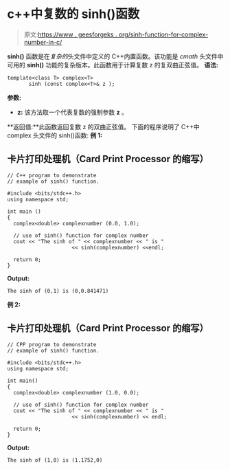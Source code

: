 # c++中复数的 sinh()函数

> 原文:[https://www . geesforgeks . org/sinh-function-for-complex-number-in-c/](https://www.geeksforgeeks.org/sinh-function-for-complex-number-in-c/)

**sinh()** 函数是在*复杂的*头文件中定义的 C++内置函数。该功能是 *cmath* 头文件中可用的 **sinh()** 功能的复杂版本。此函数用于计算复数 z 的复双曲正弦值。
**语法:**

```
template<class T> complex<T> 
       sinh (const complex<T>& z );
```

**参数:**

*   **z:** 该方法取一个代表复数的强制参数 **z** 。

**返回值:**此函数返回复数 z 的双曲正弦值。
下面的程序说明了 C++中 complex 头文件的 sinh()函数:
**例 1:**

## 卡片打印处理机（Card Print Processor 的缩写）

```
// C++ program to demonstrate
// example of sinh() function.

#include <bits/stdc++.h>
using namespace std;

int main ()
{
  complex<double> complexnumber (0.0, 1.0);

  // use of sinh() function for complex number
  cout << "The sinh of " << complexnumber << " is "
                     << sinh(complexnumber) <<endl;

  return 0;
}
```

**Output:** 

```
The sinh of (0,1) is (0,0.841471)
```

**例 2:**

## 卡片打印处理机（Card Print Processor 的缩写）

```
// CPP program to demonstrate
// example of sinh() function.

#include <bits/stdc++.h>
using namespace std;

int main()
{
  complex<double> complexnumber (1.0, 0.0);

  // use of sinh() function for complex number
  cout << "The sinh of " << complexnumber << " is "
                     << sinh(complexnumber) << endl;

  return 0;
}
```

**Output:** 

```
The sinh of (1,0) is (1.1752,0)
```
